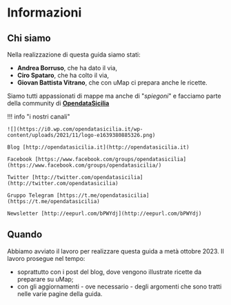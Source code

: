# Informazioni

## Chi siamo

Nella realizzazione di questa guida siamo stati:

  - **Andrea Borruso**, che ha dato il via,
  - **Ciro Spataro**, che ha colto il via,
  - **Giovan Battista Vitrano**, che con uMap ci prepara anche le ricette.

Siamo tutti appassionati di mappe ma anche di "*spiegoni*" e facciamo parte della community di [**OpendataSicilia**](https://opendatasicilia.it/)

!!! info "i nostri canali"

    ![](https://i0.wp.com/opendatasicilia.it/wp-content/uploads/2021/11/logo-e1639380885326.png)
    
    Blog [http://opendatasicilia.it](http://opendatasicilia.it)
    
    Facebook [https://www.facebook.com/groups/opendatasicilia](https://www.facebook.com/groups/opendatasicilia/)
    
    Twitter [http://twitter.com/opendatasicilia](http://twitter.com/opendatasicilia)
    
    Gruppo Telegram [https://t.me/opendatasicilia](https://t.me/opendatasicilia)
    
    Newsletter [http://eepurl.com/bPWYdj](http://eepurl.com/bPWYdj)



## Quando

Abbiamo avviato il lavoro per realizzare questa guida a metà ottobre 2023. Il lavoro prosegue nel tempo:

   - soprattutto con i post del blog, dove vengono illustrate ricette da preparare su uMap;
   - con gli aggiornamenti - ove necessario - degli argomenti che sono tratti nelle varie pagine della guida.

